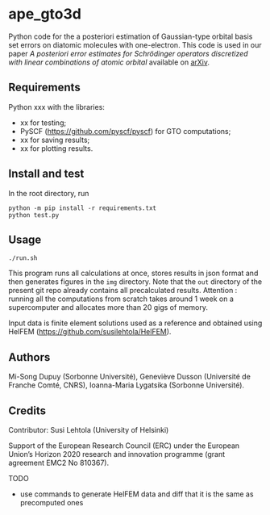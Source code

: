 # ape_gto3d

Python code for the a posteriori estimation of Gaussian-type orbital basis set errors on diatomic molecules with one-electron. This code is used in our paper _A posteriori error estimates for Schrödinger operators discretized with linear combinations of atomic orbital_ available on [arXiv](pending).

## Requirements

Python xxx with the libraries:
- xx for testing;
- PySCF (https://github.com/pyscf/pyscf) for GTO computations;
- xx for saving results;
- xx for plotting results.

## Install and test

In the root directory, run
```
python -m pip install -r requirements.txt
python test.py
```

## Usage

```
./run.sh
```

This program runs all calculations at once, stores results in json format and then generates figures in the `img` directory. Note that the `out` directory of the present git repo already contains all precalculated results. Attention : running all the computations from scratch takes around 1 week on a supercomputer and allocates more than 20 gigs of memory. 

Input data is finite element solutions used as a reference and obtained using HelFEM (https://github.com/susilehtola/HelFEM).

## Authors

Mi-Song Dupuy (Sorbonne Université), Geneviève Dusson (Université de Franche Comté, CNRS), Ioanna-Maria Lygatsika (Sorbonne Université).

## Credits

Contributor: Susi Lehtola (University of Helsinki)

Support of the European Research Council (ERC) under the European Union’s Horizon 2020 research and innovation programme (grant agreement EMC2 No 810367).

TODO 
- use commands to generate HelFEM data and diff that it is the same as precomputed ones


